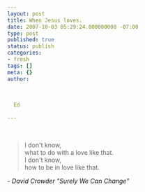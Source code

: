 ```yaml
---
layout: post
title: When Jesus loves.
date: 2007-10-03 05:29:24.000000000 -07:00
type: post
published: true
status: publish
categories:
- fresh
tags: []
meta: {}
author:
  
  
  
  Ed
  
---
```

<br />
<blockquote><p>I don't know,<br />
what to do with a love like that.<br />
I don't know,<br />
how to be in love like that.</p></blockquote>
<p><em>- David Crowder "Surely We Can Change"</em></p>
